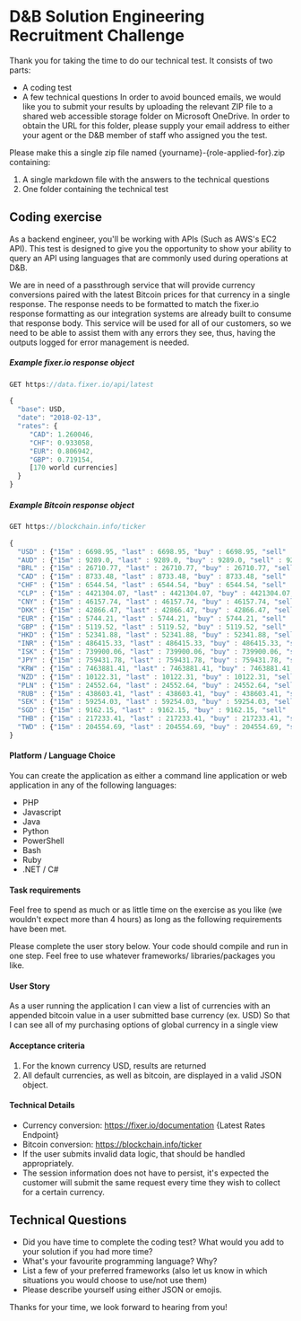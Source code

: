 # D&amp;B Solution Engineering Recruitment Challenge

Thank you for taking the time to do our technical test. It consists of two parts:

* A coding test
* A few technical questions
In order to avoid bounced emails, we would like you to submit your results by uploading the relevant ZIP file to a shared web accessible storage folder on Microsoft OneDrive. In order to obtain the URL for this folder, please supply your email address to either your agent or the D&B member of staff who assigned you the test.

Please make this a single zip file named {yourname}-{role-applied-for}.zip containing:

1. A single markdown file with the answers to the technical questions
2. One folder containing the technical test 

## Coding exercise
As a backend engineer, you'll be working with APIs (Such as AWS's EC2 API). This test is designed to give you the opportunity to show your ability to query an API using languages that are commonly used during operations at D&B.

We are in need of a passthrough service that will provide currency conversions paired with the latest Bitcoin prices for that currency in a single response. The response needs to be formatted to match the fixer.io response formatting as our integration systems are already built to consume that response body. This service will be used for all of our customers, so we need to be able to assist them with any errors they see, thus, having the outputs logged for error management is needed.
 ##### Example fixer.io response object

```javascript
GET https://data.fixer.io/api/latest
 
{
  "base": USD,
  "date": "2018-02-13",
  "rates": {
     "CAD": 1.260046,
     "CHF": 0.933058,
     "EUR": 0.806942,
     "GBP": 0.719154,
     [170 world currencies]
  }
}
```
##### Example Bitcoin response object

```javascript
GET https://blockchain.info/ticker
 
{
  "USD" : {"15m" : 6698.95, "last" : 6698.95, "buy" : 6698.95, "sell" : 6698.95, "symbol" : "$"},
  "AUD" : {"15m" : 9289.0, "last" : 9289.0, "buy" : 9289.0, "sell" : 9289.0, "symbol" : "$"},
  "BRL" : {"15m" : 26710.77, "last" : 26710.77, "buy" : 26710.77, "sell" : 26710.77, "symbol" : "R$"},
  "CAD" : {"15m" : 8733.48, "last" : 8733.48, "buy" : 8733.48, "sell" : 8733.48, "symbol" : "$"},
  "CHF" : {"15m" : 6544.54, "last" : 6544.54, "buy" : 6544.54, "sell" : 6544.54, "symbol" : "CHF"},
  "CLP" : {"15m" : 4421304.07, "last" : 4421304.07, "buy" : 4421304.07, "sell" : 4421304.07, "symbol" : "$"},
  "CNY" : {"15m" : 46157.74, "last" : 46157.74, "buy" : 46157.74, "sell" : 46157.74, "symbol" : "¥"},
  "DKK" : {"15m" : 42866.47, "last" : 42866.47, "buy" : 42866.47, "sell" : 42866.47, "symbol" : "kr"},
  "EUR" : {"15m" : 5744.21, "last" : 5744.21, "buy" : 5744.21, "sell" : 5744.21, "symbol" : "€"},
  "GBP" : {"15m" : 5119.52, "last" : 5119.52, "buy" : 5119.52, "sell" : 5119.52, "symbol" : "£"},
  "HKD" : {"15m" : 52341.88, "last" : 52341.88, "buy" : 52341.88, "sell" : 52341.88, "symbol" : "$"},
  "INR" : {"15m" : 486415.33, "last" : 486415.33, "buy" : 486415.33, "sell" : 486415.33, "symbol" : "₹"},
  "ISK" : {"15m" : 739900.06, "last" : 739900.06, "buy" : 739900.06, "sell" : 739900.06, "symbol" : "kr"},
  "JPY" : {"15m" : 759431.78, "last" : 759431.78, "buy" : 759431.78, "sell" : 759431.78, "symbol" : "¥"},
  "KRW" : {"15m" : 7463881.41, "last" : 7463881.41, "buy" : 7463881.41, "sell" : 7463881.41, "symbol" : "₩"},
  "NZD" : {"15m" : 10122.31, "last" : 10122.31, "buy" : 10122.31, "sell" : 10122.31, "symbol" : "$"},
  "PLN" : {"15m" : 24552.64, "last" : 24552.64, "buy" : 24552.64, "sell" : 24552.64, "symbol" : "zł"},
  "RUB" : {"15m" : 438603.41, "last" : 438603.41, "buy" : 438603.41, "sell" : 438603.41, "symbol" : "RUB"},
  "SEK" : {"15m" : 59254.03, "last" : 59254.03, "buy" : 59254.03, "sell" : 59254.03, "symbol" : "kr"},
  "SGD" : {"15m" : 9162.15, "last" : 9162.15, "buy" : 9162.15, "sell" : 9162.15, "symbol" : "$"},
  "THB" : {"15m" : 217233.41, "last" : 217233.41, "buy" : 217233.41, "sell" : 217233.41, "symbol" : "฿"},
  "TWD" : {"15m" : 204554.69, "last" : 204554.69, "buy" : 204554.69, "sell" : 204554.69, "symbol" : "NT$"}
}
```

#### Platform / Language Choice
You can create the application as either a command line application or web application in any of the following languages:

* PHP
* Javascript
* Java
* Python
* PowerShell
* Bash
* Ruby
* .NET / C#

#### Task requirements
Feel free to spend as much or as little time on the exercise as you like (we wouldn't expect more than 4 hours) as long as the following requirements have been met.

Please complete the user story below.
Your code should compile and run in one step.
Feel free to use whatever frameworks/ libraries/packages you like.

#### User Story
As a user running the application
I can view a list of currencies with an appended bitcoin value in a user submitted base currency (ex. USD)
So that I can see all of my purchasing options of global currency in a single view

#### Acceptance criteria
1. For the known currency USD, results are returned
2. All default currencies, as well as bitcoin, are displayed in a valid JSON object.

#### Technical Details
* Currency conversion: https://fixer.io/documentation {Latest Rates Endpoint}
* Bitcoin conversion: https://blockchain.info/ticker
* If the user submits invalid data logic, that should be handled appropriately.
* The session information does not have to persist, it's expected the customer will submit the same request every time they wish to collect for a certain currency.
 

## Technical Questions
* Did you have time to complete the coding test? What would you add to your solution if you had more time?
* What's your favourite programming language? Why?
* List a few of your preferred frameworks (also let us know in which situations you would choose to use/not use them)
* Please describe yourself using either JSON or emojis.
 

Thanks for your time, we look forward to hearing from you!